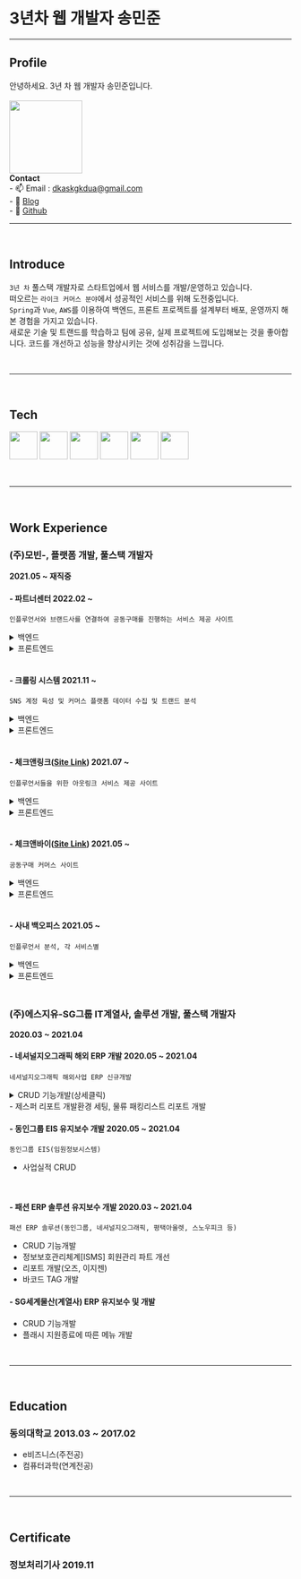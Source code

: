 # 3년차 웹 개발자 송민준
  ---
## Profile
안녕하세요. 3년 차 웹 개발자 송민준입니다.<br><br>
<image src="https://user-images.githubusercontent.com/56568571/164507647-f2b57268-aa87-4128-8d80-3c190e0c5ed8.jpg" height="130" width="130">
  <br>
  **Contact**
  <br> - 📫 Email : dkaskgkdua@gmail.com
  <br> - 🌱 [Blog](https://song8420.tistory.com/) 
  <br> - 🌱 [Github](https://github.com/dkaskgkdua)
<br>
  
  ---

  <br>
  
## Introduce
 `3년 차` 풀스택 개발자로 스타트업에서 웹 서비스를 개발/운영하고 있습니다.<br>
 떠오르는 `라이크 커머스 분야`에서 성공적인 서비스를 위해 도전중입니다.<br>
 `Spring`과 `Vue`, `AWS`를 이용하여 백엔드, 프론트 프로젝트를 설계부터 배포, 운영까지 해본 경험을 가지고 있습니다.<br>
 새로운 기술 및 트랜드를 학습하고 팀에 공유, 실제 프로젝트에 도입해보는 것을 좋아합니다. 코드를 개선하고 성능을 향상시키는 것에 성취감을 느낍니다.
  
  <br>
  
  ---
  <br>
  
## Tech  
<image src="https://user-images.githubusercontent.com/56568571/107945025-5ed89680-6fd2-11eb-8267-3eedb9c2ccac.png" height="50" width="50"> <image src="https://user-images.githubusercontent.com/56568571/162583121-ef8ada41-c996-4bf9-9deb-381b8a2af28d.svg" height="50" width="50"> <image src="https://user-images.githubusercontent.com/56568571/107945889-9d228580-6fd3-11eb-873c-1919bb065a90.png" height="50" width="50"> <image src="https://user-images.githubusercontent.com/56568571/107945824-8845f200-6fd3-11eb-91e0-33e0a1a3b92e.png" height="50" width="50"> <image src="https://user-images.githubusercontent.com/56568571/107945808-82501100-6fd3-11eb-83a6-2a2da0d71ae4.png" height="50" width="50"> <image src="https://kr.vuejs.org/images/logo.png" height="50" width="50"> 
  
<br>
  
  ---
  <br>
  
## Work Experience

### (주)모빈-, 플랫폼 개발, 풀스택 개발자 
  **2021.05 ~ 재직중** 
  
#### - 파트너센터 2022.02 ~
`인플루언서와 브랜드사를 연결하여 공동구매를 진행하는 서비스 제공 사이트`
<details>
  <summary>백엔드</summary>
&nbsp;- 브랜드사 주문관리 어드민 개발<br>
&nbsp;- 발주, 배송처리, 취소, 교환, 환불처리 등 개발<br>
&nbsp;- pg사 결제 api 연동 개발<br>
&nbsp;- 엑셀 일괄 처리, 다운로드 등 엑셀 기능 개발<br>
&nbsp;- 결제 정보 및 CS관리 기능 개발<br>
&nbsp;- 스윗트레커 연동 배송조회 api 개발<br>
&nbsp;- 공통코드 개념 도입 및 개발(db function 및 공통js, api)<br>
&nbsp;- 공동구매 딜 관리 개발<br>
&nbsp;- 인플루언서 및 브랜드사 매칭 건 공동구매 딜 관리<br>
&nbsp;- 공동구매 사이트 체크앤바이에 노출되는 데이터 세팅<br>
</details>
<details>
<summary>프론트엔드</summary>
&nbsp;- 아키텍처 설계 및 컨벤션 정립<br>
&nbsp;- 공통 함수 및 컴포넌트, 레이아웃 개발<br>
&nbsp;- 라이브러리별 모듈 개발(axios, vuex)<br>
&nbsp;- css 전처리기 도입 및 개발<br>
&nbsp;- 주문관리 화면 개발()<br>
</details> 
  <br>
  
#### - 크롤링 시스템 2021.11 ~ 
`SNS 계정 육성 및 커머스 플랫폼 데이터 수집 및 트랜드 분석`
<details>
  <summary>백엔드</summary>
&nbsp;- SNS 계정 육성 시스템 설계(셀레니움 사용)<br>
&nbsp;- AWS 환경 크롤링 서버 5대 운영 및 세팅 <br>
&nbsp;- JPA, QueryDsl 도입 및 연관관계 세팅 개발(테이블 약 20개)<br>
&nbsp;- DM 발송 기능 개발(분석된 인플루언서 대상 제안 DM 발송 - 일평균 150건 )<br>
&nbsp;- 커머스 플랫폼 상품 및 브랜드 정보 수집 및 데이터 분석, 트랜드 도출(월평균 100만건)<br>
&nbsp;- 시스템 모니터링 및 로그 분석  
</details>
<details>
<summary>프론트엔드</summary>
&nbsp;- SNS 크롤링 어드민 개발(계정, 포스트, 댓글, 팔로잉 등)<br>
&nbsp;- 커머스 크롤링 어드민 개발(카테고리, 키워드, 트랜드 등)<br>
&nbsp;- 서버관리 어드민 개발  
</details>   
  <br>
  
#### - 체크앤링크([Site Link](https://link.checknbuy.co.kr/)) 2021.07 ~
`인플루언서들을 위한 아웃링크 서비스 제공 사이트`
<details>
  <summary>백엔드</summary>
&nbsp;- 프로젝트 환경 구축(Spring)<br>  
&nbsp;- AOP를 이용한 Transaction 처리(횡단 관심사 분리)  <br>  
&nbsp;- 메인화면, 로그인, 회원가입, 마이페이지, 링크관리, 통계, Q&A 등 전체 기능 개발
&nbsp;- 링크관리 기능 테스트코드 작성  
</details>
<details>
  <summary>프론트엔드</summary>
&nbsp;- 프로젝트 환경 구축(Nuxt.js, Vuetify)<br>  
&nbsp;- Nuxt.js 도입을 통한 초기 로딩 속도 개선 및 SEO 강화<br>  
&nbsp;- 반응형 웹 페이지 개발<br> 
&nbsp;- pm2, nginx를 이용한 AWS 배포 및 <br> 
&nbsp;- 메인화면, 로그인, 회원가입, 마이페이지, 링크관리, 통계, Q&A 등 전체 기능 개발  
</details>
  <br>
  
#### - 체크앤바이([Site Link](https://checknbuy.co.kr/)) 2021.05 ~
`공동구매 커머스 사이트`
<details>
  <summary>백엔드</summary>
&nbsp;- 인플루언서, 상품 추천 큐레이션 api개발<br>  
&nbsp;- 공동구매 알림톡 스케줄러 개발  <br>  
&nbsp;- 옵션 구조 변경 개발(옵션 그룹별 최소 주문단위 적용)<br>    
</details>
<details>
  <summary>프론트엔드</summary>
&nbsp;- 일반 상품군, 배너 캐러셀 개발<br>
&nbsp;- 옵션 구조 변경 개발(옵션 그룹별 최소 주문단위 적용)<br>  
</details>
  <br>
  
#### - 사내 백오피스 2021.05 ~
`인플루언서 분석, 각 서비스별 `
<details>
  <summary>백엔드</summary>
&nbsp;- 딜별 구매데이터 분석 개발<br>  
&nbsp;- 딜 매출관리, 요약 개발<br>  
&nbsp;- 체크앤바이, 링크 통계(유저, 시간별, 매출 등)<br>
</details>
<details>
  <summary>프론트엔드</summary>
&nbsp;- 시스템관리 개발(메뉴, 권한, 계정, 로그, 엑셀)<br>
&nbsp;- 인플루언서 분석 개발(매칭, 비교, 관리, DM)<br>
&nbsp;- 체크앤바이, 링크 통계<br>
&nbsp;- 딜 제안서 및 딜리포트 개발(관리 및 알림톡 발송)<br>    
</details>
  
  <br>
  
##
  
### (주)에스지유-SG그룹 IT계열사, 솔루션 개발, 풀스택 개발자 
  **2020.03 ~ 2021.04**  
#### - 네셔널지오그래픽 해외 ERP 개발  2020.05 ~ 2021.04
`네셔널지오그래픽 해외사업 ERP 신규개발`
<details>
  <summary>CRUD 기능개발(상세클릭)</summary>
&nbsp;- 스타일 정보관리(컬러, 사이즈, 스타일)<br>
&nbsp;- 이미지 이관처리(국내 ERP)<br>
&nbsp;- 소모품 관리(입고, 출고, 재고)<br>
&nbsp;- 물류 이동지시(본사, 매장)<br>
&nbsp;- 일, 주, 월별 판매목표 관리<br>
&nbsp;- 매장 실사관리<br>
&nbsp;- 마일리지 관리(적립율, 사용기준, 소멸처리)<br>
&nbsp;- 수선관리(등록, 현황, 원인분석)<br>
&nbsp;- 게시판(공지, 매장간 요청, 건의사항)<br>
&nbsp;- 매장 - 판매단가, 판매현황, 판매 체크리스트<br>
&nbsp;- 매장 - 매장 상품 이동관리(요청, 현황, 관리)<br>
&nbsp;- 매장 - 재고관리(타매장, 히스토리, 현황)<br>
&nbsp;- 실적 - 상품정보 현황, 생산판매현황<br>
&nbsp;- 실적 - 월/일자별 본사, 매장 판매현황, 전년도 비교현황<br>
&nbsp;- 시스템 - 사용자 및 권한 관리, 공통코드 관리, 로그 분석, 다국어 관리 <br>  
</details>
- 제스퍼 리포트 개발환경 세팅, 물류 패킹리스트 리포트 개발  
  <br>
  
#### - 동인그룹 EIS 유지보수 개발  2020.05 ~ 2021.04
`동인그룹 EIS(임원정보시스템)`
- 사업실적 CRUD
<br>
  
#### - 패션 ERP 솔루션 유지보수 개발  2020.03 ~ 2021.04
`패션 ERP 솔루션(동인그룹, 네셔널지오그래픽, 평택아울렛, 스노우피크 등)`
- CRUD 기능개발
- 정보보호관리체계[ISMS] 회원관리 파트 개선
- 리포트 개발(오즈, 이지젠)
- 바코드 TAG 개발
  
#### - SG세계물산(계열사) ERP 유지보수 및 개발
- CRUD 기능개발
- 플래시 지원종료에 따른 메뉴 개발    
  
<br>
  
  ---
  
  <br>
  
## Education
  ### 동의대학교 2013.03 ~ 2017.02
  - e비즈니스(주전공)
  - 컴퓨터과학(연계전공)

  <br>
  
  ---
  
  <br>
  
## Certificate  
  ### 정보처리기사 2019.11
